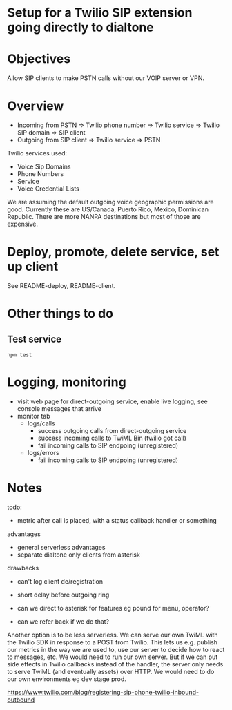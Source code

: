 # Setup for a Twilio SIP extension going directly to dialtone


# Objectives

Allow SIP clients to make PSTN calls without our VOIP server or VPN.


# Overview

- Incoming from PSTN => Twilio phone number => Twilio service => Twilio SIP domain => SIP client
- Outgoing from SIP client => Twilio service => PSTN

Twilio services used:
- Voice Sip Domains
- Phone Numbers
- Service
- Voice Credential Lists

We are assuming the default outgoing voice geographic permissions are good. Currently these are US/Canada, Puerto Rico, Mexico, Dominican Republic. There are more NANPA destinations but most of those are expensive.

# Deploy, promote, delete service, set up client

See README-deploy, README-client.

# Other things to do

## Test service

    npm test

# Logging, monitoring

- visit web page for direct-outgoing service, enable live logging, see console messages that arrive
- monitor tab
    - logs/calls
        - success outgoing calls from direct-outgoing service
        - success incoming calls to TwiML Bin (twilio got call)
        - fail incoming calls to SIP endpoing (unregistered)
    - logs/errors
        - fail incoming calls to SIP endpoing (unregistered)

# Notes

todo:
  - metric after call is placed, with a status callback handler or something

advantages
- general serverless advantages
- separate dialtone only clients from asterisk

drawbacks
- can't log client de/registration
- short delay before outgoing ring

- can we direct to asterisk for features eg pound for menu, operator?
- can we refer back if we do that?

Another option is to be less serverless. We can serve our own TwiML with the Twilio SDK in response to a POST from Twilio. This lets us e.g. publish our metrics in the way we are used to, use our server to decide how to react to messages, etc. We would need to run our own server. But if we can put side effects in Twilio callbacks instead of the handler, the server only needs to serve TwiML (and eventually assets) over HTTP. We would need to do our own environments eg dev stage prod.

https://www.twilio.com/blog/registering-sip-phone-twilio-inbound-outbound
